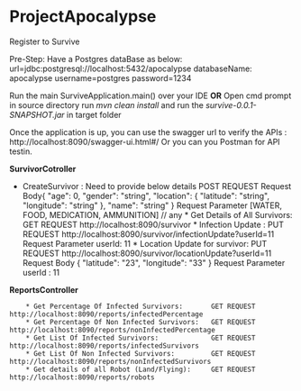 # ProjectApocalypse
Register to Survive

Pre-Step:
Have a Postgres dataBase as below:
  url=jdbc:postgresql://localhost:5432/apocalypse
  databaseName: apocalypse
  username=postgres
  password=1234
  
 
 Run the main SurviveApplication.main() over your IDE 
            **OR**
 Open cmd prompt in source directory run _mvn clean install_  and run the _survive-0.0.1-SNAPSHOT.jar_ in target folder
 
 Once the application is up, you can use the swagger url to verify the APIs : http://localhost:8090/swagger-ui.html#/
 Or you can you Postman for API testin.
 
 **SurvivorCotroller**
 
   * CreateSurvivor :  Need to provide below details   POST REQUEST 
          Request Body{
              "age": 0,
              "gender": "string",
              "location": {
                   "latitude": "string",
                   "longitude": "string"
               },
              "name": "string"
              }
          Request Parameter [WATER, FOOD, MEDICATION, AMMUNITION]   // any
    * Get Details of All Survivors:           GET REQUEST  http://localhost:8090/survivor
    * Infection Update :                      PUT REQUEST  http://localhost:8090/survivor/infectionUpdate?userId=11
          Request Parameter  userId: 11
    * Location Update for survivor:           PUT REQUEST  http://localhost:8090/survivor/locationUpdate?userId=11
          Request Body {
                          "latitude": "23",
                          "longitude": "33"
                        }
          Request Parameter userId : 11
   
   **ReportsController**
   
        * Get Percentage Of Infected Survivors:       GET REQUEST http://localhost:8090/reports/infectedPercentage
        * Get Percentage Of Non Infected Survivors:   GET REQUEST http://localhost:8090/reports/nonInfectedPercentage
        * Get List Of Infected Survivors:             GET REQUEST http://localhost:8090/reports/infectedSurvivors
        * Get List Of Non Infected Survivors:         GET REQUEST http://localhost:8090/reports/nonInfectedSurvivors
        * Get details of all Robot (Land/Flying):     GET REQUEST http://localhost:8090/reports/robots

 
 
